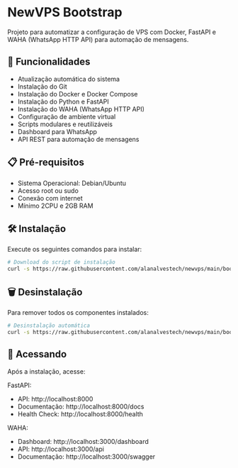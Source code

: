 # NewVPS Bootstrap

Projeto para automatizar a configuração de VPS com Docker, FastAPI e WAHA (WhatsApp HTTP API) para automação de mensagens.

## 🚀 Funcionalidades

- Atualização automática do sistema
- Instalação do Git
- Instalação do Docker e Docker Compose
- Instalação do Python e FastAPI
- Instalação do WAHA (WhatsApp HTTP API)
- Configuração de ambiente virtual
- Scripts modulares e reutilizáveis
- Dashboard para WhatsApp
- API REST para automação de mensagens

## 📋 Pré-requisitos

- Sistema Operacional: Debian/Ubuntu
- Acesso root ou sudo
- Conexão com internet
- Mínimo 2CPU e 2GB RAM

## 🛠️ Instalação

Execute os seguintes comandos para instalar:

```bash
# Download do script de instalação
curl -s https://raw.githubusercontent.com/alanalvestech/newvps/main/boot.sh | sudo bash
```

## 🗑️ Desinstalação

Para remover todos os componentes instalados:

```bash
# Desinstalação automática
curl -s https://raw.githubusercontent.com/alanalvestech/newvps/main/boot.sh | sudo bash -s uninstall -y
```

## 📱 Acessando

Após a instalação, acesse:

FastAPI:
- API: http://localhost:8000
- Documentação: http://localhost:8000/docs
- Health Check: http://localhost:8000/health

WAHA:
- Dashboard: http://localhost:3000/dashboard
- API: http://localhost:3000/api
- Documentação: http://localhost:3000/swagger